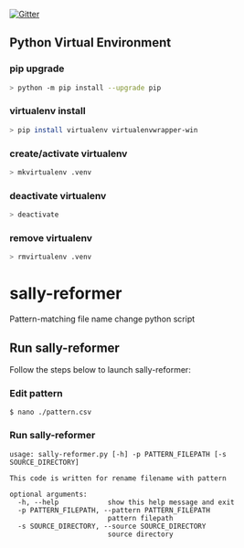 [![Gitter](https://badges.gitter.im/whatwant/community.svg)](https://gitter.im/whatwant/community?utm_source=badge&utm_medium=badge&utm_campaign=pr-badge)


## Python Virtual Environment

### pip upgrade
```bash
> python -m pip install --upgrade pip
```

### virtualenv install
```bash
> pip install virtualenv virtualenvwrapper-win
```

### create/activate virtualenv
```bash
> mkvirtualenv .venv
```

### deactivate virtualenv
```bash
> deactivate
```

### remove virtualenv
```bash
> rmvirtualenv .venv
```






# sally-reformer
Pattern-matching file name change python script

## Run sally-reformer
Follow the steps below to launch sally-reformer:
### Edit pattern
```
$ nano ./pattern.csv
```
### Run sally-reformer
```
usage: sally-reformer.py [-h] -p PATTERN_FILEPATH [-s SOURCE_DIRECTORY]

This code is written for rename filename with pattern

optional arguments:
  -h, --help            show this help message and exit
  -p PATTERN_FILEPATH, --pattern PATTERN_FILEPATH
                        pattern filepath
  -s SOURCE_DIRECTORY, --source SOURCE_DIRECTORY
                        source directory

```
